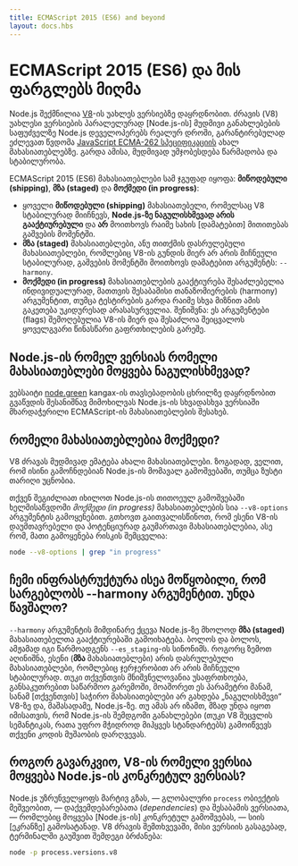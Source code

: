 ```yaml
---
title: ECMAScript 2015 (ES6) and beyond
layout: docs.hbs
---
```


# ECMAScript 2015 (ES6) და მის ფარგლებს მიღმა

Node.js შექმნილია [V8](https://v8.dev/)-ის უახლეს ვერსიებზე დაყრდნობით. ძრავის (V8) უახლესი ვერსიების პარალელურად [Node.js-ის] მუდმივი განახლებების საფუძველზე Node.js დეველოპერებს რეალურ დროში, გარანტირებულად ეძლევათ წვდომა [JavaScript ECMA-262 სპეციფიკაციის](http://www.ecma-international.org/publications/standards/Ecma-262.htm) ახალ მახასიათებლებზე. გარდა ამისა, მუდმივად უმჯობესდება წარმადობა და სტაბილურობა.

ECMAScript 2015 (ES6) მახასიათებლები სამ ჯგუფად იყოფა: **მიწოდებული (shipping)**, **მზა (staged)** და **მოქმედი (in progress)**:

* ყოველი **მიწოდებული (shipping)** მახასიათებელი, რომელსაც V8 სტაბილურად მიიჩნევს, **Node.js-ზე ნაგულისხმევად არის გააქტიურებული** და **არ** მოითხოვს რაიმე სახის [დამატებით] მითითებას გაშვების მომენტში.
* **მზა (staged)** მახასიათებლები, ანუ თითქმის დასრულებული მახასიათებლები, რომლებიც V8-ის გუნდის მიერ არ არის მიჩნეული სტაბილურად, გაშვების მომენტში მოითხოვს დამატებით არგუმენტს: `--harmony`.
* **მოქმედი (in progress)** მახასიათებლების გააქტიურება შესაძლებელია ინდივიდუალურად, მათთვის შესაბამისი თანაზომიერების (harmony) არგუმენტით, თუმცა ტესტირების გარდა რაიმე სხვა მიზნით ამის გაკეთება უკიდურესად არასასურველია. შენიშვნა: ეს არგუმენტები (flags) შემოღებულია V8-ის მიერ და შესაძლოა შეიცვალოს ყოველგვარი წინასწარი გაფრთხილების გარეშე.

## Node.js-ის რომელ ვერსიას რომელი მახასიათებლები მოყვება ნაგულისხმევად?

ვებსაიტი [node.green](https://node.green/) kangax-ის თავსებადობის ცხრილზე დაყრდნობით გვაწვდის შესანიშნავ მიმოხილვას Node.js-ის სხვადასხვა ვერსიაში მხარდაჭერილი ECMAScript-ის მახასიათებლების შესახებ.

## რომელი მახასიათებლებია მოქმედი?

V8 ძრავას მუდმივად ემატება ახალი მახასიათებლები. ზოგადად, ველით, რომ ისინი გამოჩნდებიან Node.js-ის მომავალ გამოშვებაში, თუმცა ზუსტი თარიღი უცნობია.

თქვენ შეგიძლიათ იხილოთ Node.js-ის თითოეულ გამოშვებაში ხელმისაწვდომი *მოქმედი (in progress)* მახასიათებლების სია `--v8-options` არგუმენტის გამოყენებით. გთხოვთ გაითვალისწინოთ, რომ ესენი V8-ის დაუმთავრებელი და პოტენციურად გაუმართავი მახასიათებლებია, ასე რომ, მათი გამოყენება რისკის შემცველია:

```bash
node --v8-options | grep "in progress"
```

## ჩემი ინფრასტრუქტურა ისეა მოწყობილი, რომ სარგებლობს --harmony არგუმენტით. უნდა წავშალო?

`--harmony` არგუმენტის მიმდინარე ქცევა Node.js-ზე მხოლოდ **მზა (staged)** მახასიათებელთა გააქტიურებაში გამოიხატება. ბოლოს და ბოლოს, ამჟამად იგი წარმოადგენს `--es_staging`-ის სინონიმს. როგორც ზემოთ აღინიშნა, ესენი (**მზა** მახასიათებლები) არის დასრულებული მახასიათებლები, რომლებიც ჯერჯერობით არ არის მიჩნეული სტაბილურად. თუკი თქვენთვის მნიშვნელოვანია უსაფრთხოება, განსაკუთრებით საწარმოო გარემოში, მოაშორეთ ეს პარამეტრი მანამ, სანამ [თქვენთვის] საჭირო მახასიათებლები არ გახდება „ნაგულისხმევი“ V8-ზე და, მაშასადამე, Node.js-ზე. თუ ამას არ იზამთ, მზად უნდა იყოთ იმისათვის, რომ Node.js-ის შემდგომი განახლებები (თუკი V8 შეცვლის სემანტიკას, რათა უფრო მჭიდროდ მიჰყვეს სტანდარტებს) გამოიწვევს თქვენი კოდის მუშაობის დარღვევას.

## როგორ გავარკვიო, V8-ის რომელი ვერსია მოყვება Node.js-ის კონკრეტულ ვერსიას?

Node.js უზრუნველყოფს მარტივ გზას, — გლობალური `process` ობიექტის მეშვეობით, — დაქვემდებარებათა (*dependencies*) და შესაბამის ვერსიათა, — რომლებიც მოყვება [Node.js-ის] კონკრეტულ გამოშვებას, — სიის [ეკრანზე] გამოსატანად. V8 ძრავის შემთხვევაში, მისი ვერსიის გასაგებად, ტერმინალში გაუშვით შემდეგი ბრძანება:

```bash
node -p process.versions.v8
```

